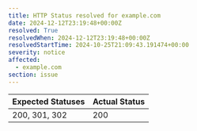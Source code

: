 ```yaml
---
title: HTTP Status resolved for example.com
date: 2024-12-12T23:19:48+00:00Z
resolved: True
resolvedWhen: 2024-12-12T23:19:48+00:00Z
resolvedStartTime: 2024-10-25T21:09:43.191474+00:00
severity: notice
affected:
  - example.com
section: issue
---
```


| Expected Statuses | Actual Status  |
|-------------------|----------------|
| 200, 301, 302 | 200 |
